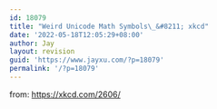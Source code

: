```yaml
---
id: 18079
title: "Weird Unicode Math Symbols\_&#8211; xkcd"
date: '2022-05-18T12:05:29+08:00'
author: Jay
layout: revision
guid: 'https://www.jayxu.com/?p=18079'
permalink: '/?p=18079'
---
```


<!-- wp:paragraph -->
<p>from: <a href="https://xkcd.com/2606/" target="_blank" rel="noreferrer noopener">https://xkcd.com/2606/</a></p>
<!-- /wp:paragraph -->

<!-- wp:image {"id":18054,"sizeSlug":"full","linkDestination":"attachment"} -->
<figure class="wp-block-image size-full"><a href="https://www.jayxu.com/2022/04/20/18052/weird_unicode_math_symbols_2x"><img src="https://www.jayxu.com/log/wp-content/uploads/2022/04/weird_unicode_math_symbols_2x.png" alt="" class="wp-image-18054"/></a></figure>
<!-- /wp:image -->